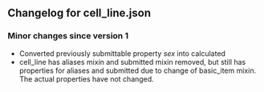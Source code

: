 ## Changelog for cell_line.json

### Minor changes since version 1

* Converted previously submittable property *sex* into calculated
* cell_line has aliases mixin and submitted mixin removed, but still has properties for aliases and submitted due to change of basic_item mixin.  The actual properties have not changed.